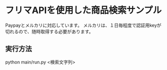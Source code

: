 フリマAPIを使用した商品検索サンプル
====

Paypayとメルカリに対応しています。
メルカリは、１日毎程度で認証用keyが切れるので、随時取得する必要があります。

## 実行方法
python main/run.py <検索文字列>